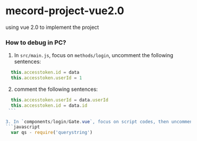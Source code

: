 # mecord-project-vue2.0
using vue 2.0 to implement the project

### How to debug in PC?

1. In `src/main.js`, focus on `methods/login`, uncomment the following sentences:
  ```javascript
    this.accesstoken.id = data    
    this.accesstoken.userId = 1  
  ```
2. comment the following sentences:
  ```javascript
    this.accesstoken.userId = data.userId
    this.accesstoken.id = data.id
  ```
  
3. In `components/login/Gate.vue`, focus on script codes, then uncomment all the codes in `mounted` model. Also you should comment the `created` model together with the sentence:
  ```javascript
    var qs - require('querystring')
  ```
